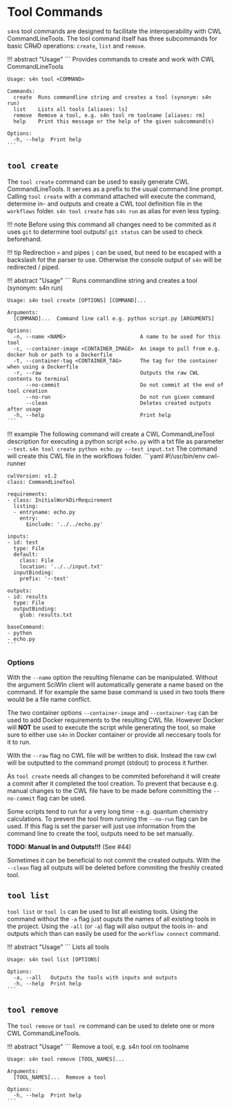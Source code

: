 # Tool Commands
`s4n`s tool commands are designed to facilitate the interoperability with CWL CommandLineTools. The tool command itself has three subcommands for basic CR~~U~~D operations: `create`, `list` and `remove`.

!!! abstract "Usage"
    ```
    Provides commands to create and work with CWL CommandLineTools

    Usage: s4n tool <COMMAND>

    Commands:
      create  Runs commandline string and creates a tool (synonym: s4n run)
      list    Lists all tools [aliases: ls]
      remove  Remove a tool, e.g. s4n tool rm toolname [aliases: rm]
      help    Print this message or the help of the given subcommand(s)

    Options:
      -h, --help  Print help
    ```

## `tool create`
The `tool create` command can be used to easily generate CWL CommandLineTools. It serves as a prefix to the usual command line prompt. Calling `tool create` with a command attached will execute the command, determine in- and outputs and create a CWL tool definition file in the `workflows` folder. `s4n tool create` has `s4n run` as alias for even less typing. 

!!! note
    Before using this command all changes need to be commited as it uses `git` to determine tool outputs!
    `git status` can be used to check beforehand.

!!! tip
    Redirection `>` and pipes `|` can be used, but need to be escaped with a backslash fot the parser to use. Otherwise the console output of `s4n` will be redirected / piped.

!!! abstract "Usage"
    ```
    Runs commandline string and creates a tool (synonym: s4n run)

    Usage: s4n tool create [OPTIONS] [COMMAND]...

    Arguments:
      [COMMAND]...  Command line call e.g. python script.py [ARGUMENTS]

    Options:
      -n, --name <NAME>                        A name to be used for this tool
      -c, --container-image <CONTAINER_IMAGE>  An image to pull from e.g. docker hub or path to a Dockerfile
      -t, --container-tag <CONTAINER_TAG>      The tag for the container when using a Dockerfile
      -r, --raw                                Outputs the raw CWL contents to terminal
          --no-commit                          Do not commit at the end of tool creation
          --no-run                             Do not run given command
          --clean                              Deletes created outputs after usage
      -h, --help                               Print help
    ```

!!! example
    The following command will create a CWL CommandLineTool description for executing a python script `echo.py` with a txt file as parameter `--test`.
    ```
    s4n tool create python echo.py --test input.txt
    ```
    The command will create this CWL file in the workflows folder.
    ```yaml
    #!/usr/bin/env cwl-runner

    cwlVersion: v1.2
    class: CommandLineTool

    requirements:
    - class: InitialWorkDirRequirement
      listing:
      - entryname: echo.py
        entry:
          $include: '../../echo.py'

    inputs:
    - id: test
      type: File
      default:
        class: File
        location: '../../input.txt'
      inputBinding:
        prefix: '--test'

    outputs:
    - id: results
      type: File
      outputBinding:
        glob: results.txt

    baseCommand:
    - python
    - echo.py
    ```

### Options
With the `--name` option the resulting filename can be manipulated. Without the argument SciWIn client will automatically generate a name based on the command. If for example the same base command is used in two tools there would be a file name conflict.

The two container options `--container-image` and `--container-tag` can be used to add Docker requirements to the resulting CWL file. However Docker will **NOT** be used to execute the script while generating the tool, so make sure to either use `s4n` in Docker container or provide all neccesary tools for it to run.

With the `--raw` flag no CWL file will be written to disk. Instead the raw cwl will be outputted to the command prompt (stdout) to process it further.

As `tool create` needs all changes to be commited beforehand it will create a commit after it completed the tool creation. To prevent that because e.g. manual changes to the CWL file have to be made before committing the `--no-commit` flag can be used.

Some scripts tend to run for a very long time - e.g. quantum chemistry calculations. To prevent the tool from running the `--no-run` flag can be used. If this flag is set the parser will just use information from the command line to create the tool, outputs need to be set manually.

**TODO: Manual In and Outputs!!!** (See #44)

Sometimes it can be beneficial to not commit the created outputs. With the `--clean` flag all outputs will be deleted before commiting the freshly created tool.

## `tool list`

`tool list` or `tool ls` can be used to list all existing tools. Using the command without the `-a` flag just ouputs the names of all existing tools in the project. Using the `-all` (or `-a`) flag will also output the tools in- and outputs which than can easily be used for the `workflow connect` command.

!!! abstract "Usage"
    ```
    Lists all tools

    Usage: s4n tool list [OPTIONS]

    Options:
      -a, --all   Outputs the tools with inputs and outputs
      -h, --help  Print help
    ```

## `tool remove`
The `tool remove` or `tool rm` command can be used to delete one or more CWL CommandLineTools. 

!!! abstract "Usage"
    ```
    Remove a tool, e.g. s4n tool rm toolname

    Usage: s4n tool remove [TOOL_NAMES]...

    Arguments:
      [TOOL_NAMES]...  Remove a tool

    Options:
      -h, --help  Print help
    ```